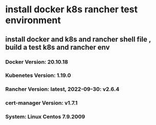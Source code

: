 # install docker k8s rancher test environment
## install docker and k8s and rancher shell file ,  build a test k8s and rancher env

### Docker Version: 20.10.18
### Kubenetes Version: 1.19.0
### Rancher Version: latest, 2022-09-30: v2.6.4
### cert-manager Version: v1.7.1
### System: Linux Centos 7.9.2009

